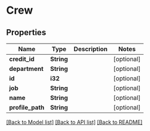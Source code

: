 # Crew

## Properties

Name | Type | Description | Notes
------------ | ------------- | ------------- | -------------
**credit_id** | **String** |  | [optional] 
**department** | **String** |  | [optional] 
**id** | **i32** |  | [optional] 
**job** | **String** |  | [optional] 
**name** | **String** |  | [optional] 
**profile_path** | **String** |  | [optional] 

[[Back to Model list]](../README.md#documentation-for-models) [[Back to API list]](../README.md#documentation-for-api-endpoints) [[Back to README]](../README.md)


